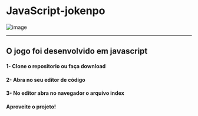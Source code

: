# JavaScript-jokenpo
![image](https://user-images.githubusercontent.com/92751597/184576477-6d45b9b0-cf58-41bd-8a96-8802e1c61f2a.png)
<hr>
<h2>O jogo foi desenvolvido em javascript </h2>
<h4>1- Clone o repositorio ou faça download</h4>
<h4>2- Abra no seu editor de código</h4>
<h4>3- No editor abra no navegador o arquivo index</h4>
<h4>Aproveite o projeto!</h4>
